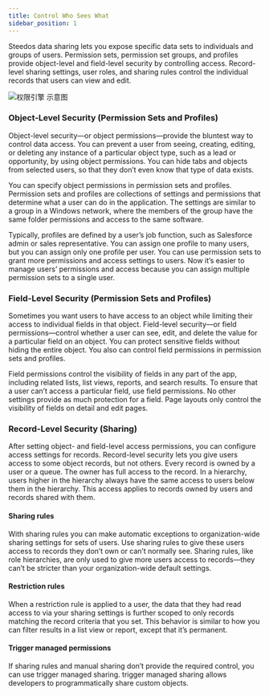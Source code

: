 ```yaml
---
title: Control Who Sees What
sidebar_position: 1
---
```


Steedos data sharing lets you expose specific data sets to individuals and groups of users. Permission sets, permission set groups, and profiles provide object-level and field-level security by controlling access. Record-level sharing settings, user roles, and sharing rules control the individual records that users can view and edit.

![权限引擎 示意图](https://console.steedos.cn/api/files/images/hiRT2YQZYjKPvqL6o "权限引擎 示意图")

### Object-Level Security (Permission Sets and Profiles)

Object-level security—or object permissions—provide the bluntest way to control data access. You can prevent a user from seeing, creating, editing, or deleting any instance of a particular object type, such as a lead or opportunity, by using object permissions. You can hide tabs and objects from selected users, so that they don’t even know that type of data exists.

You can specify object permissions in permission sets and profiles. Permission sets and profiles are collections of settings and permissions that determine what a user can do in the application. The settings are similar to a group in a Windows network, where the members of the group have the same folder permissions and access to the same software.

Typically, profiles are defined by a user’s job function, such as Salesforce admin or sales representative. You can assign one profile to many users, but you can assign only one profile per user. You can use permission sets to grant more permissions and access settings to users. Now it’s easier to manage users’ permissions and access because you can assign multiple permission sets to a single user.

### Field-Level Security (Permission Sets and Profiles)

Sometimes you want users to have access to an object while limiting their access to individual fields in that object. Field-level security—or field permissions—control whether a user can see, edit, and delete the value for a particular field on an object. You can protect sensitive fields without hiding the entire object. You also can control field permissions in permission sets and profiles.

Field permissions control the visibility of fields in any part of the app, including related lists, list views, reports, and search results. To ensure that a user can’t access a particular field, use field permissions. No other settings provide as much protection for a field. Page layouts only control the visibility of fields on detail and edit pages.

### Record-Level Security (Sharing)

After setting object- and field-level access permissions, you can configure access settings for records. Record-level security lets you give users access to some object records, but not others. Every record is owned by a user or a queue. The owner has full access to the record. In a hierarchy, users higher in the hierarchy always have the same access to users below them in the hierarchy. This access applies to records owned by users and records shared with them.

#### Sharing rules

With sharing rules you can make automatic exceptions to organization-wide sharing settings for sets of users. Use sharing rules to give these users access to records they don’t own or can’t normally see. Sharing rules, like role hierarchies, are only used to give more users access to records—they can’t be stricter than your organization-wide default settings.

#### Restriction rules

When a restriction rule is applied to a user, the data that they had read access to via your sharing settings is further scoped to only records matching the record criteria that you set. This behavior is similar to how you can filter results in a list view or report, except that it’s permanent.

#### Trigger managed permissions

If sharing rules and manual sharing don’t provide the required control, you can use trigger managed sharing. trigger managed sharing allows developers to programmatically share custom objects.
